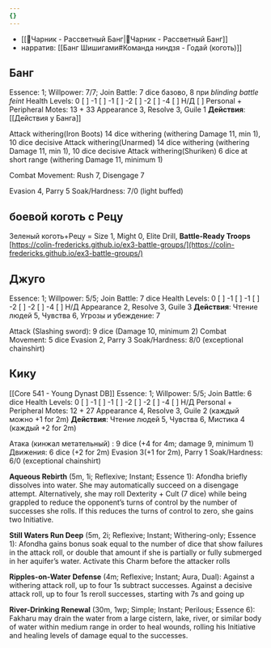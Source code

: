 ```yaml
---
{}
---
```

- [[🔆Чарник - Рассветный Банг|🔆Чарник - Рассветный Банг]]
- нарратив: [[Банг Шишигами#Команда ниндзя - Годай (коготь)]]
## Банг
Essence: 1; Willpower: 7/7; Join Battle: 7 dice базово, 8 при *blinding battle feint*
Health Levels: 0 [ ] -1 [ ] -1 [ ] -2 [ ] -2 [ ] -4 [ ] Н/Д [ ]
Personal + Peripheral Motes: 13 + 33 
Appearance 3, Resolve 3, Guile 1
**Действия**: [[Действия у Банга]]

Attack withering(Iron Boots) 14 dice withering  (withering Damage 11, min 1), 10 dice decisive
Attack withering(Unarmed)   14 dice withering  (withering Damage 11, min 1), 10 dice decisive
Attack withering(Shuriken)      6 dice at short range (withering Damage 11, minimum 1)

Combat Movement: Rush 7, Disengage 7

Evasion 4, Parry 5 
Soak/Hardness: 7/0 (light buffed)

## боевой коготь с Рецу
Зеленый коготь+Рецу = Size 1, Might 0, Elite Drill, **Battle-Ready Troops** 
[https://colin-fredericks.github.io/ex3-battle-groups/](https://colin-fredericks.github.io/ex3-battle-groups/)

## Джуго
Essence: 1; Willpower: 5/5; Join Battle: 7 dice 
Health Levels: 0 [ ] -1 [ ] -1 [ ] -2 [ ] -2 [ ] -4 [ ] Н/Д
Appearance 2, Resolve 3, Guile 3 
**Действия**: Чтение людей 5, Чувства 6, Угрозы и убеждение: 7 

Attack (Slashing sword): 9 dice (Damage 10, minimum 2) 
Combat Movement: 5 dice 
Evasion 2, Parry 3 
Soak/Hardness: 8/0 (exceptional chainshirt)
## Кику
[[Core 541 - Young Dynast DB]]
Essence: 1; Willpower: 5/5; Join Battle: 6 dice
Health Levels: 0 [ ] -1 [ ] -1 [ ] -2 [ ] -2 [ ] -4 [ ] Н/Д
Personal + Peripheral Motes: 12 + 27 
Appearance 4, Resolve 3, Guile 2 (каждый можно +1 for 2m) 
**Действия**: Чтение людей 5, Чувства 6, Мистика 4 (каждый +2 for 2m) 

Атака (кинжал метательный) : 9 dice (+4 for 4m; damage 9, minimum 1)
Движения: 6 dice (+2 for 2m) 
Evasion 3(+1 for 2m), Parry 1 
Soak/Hardness: 6/0 (exceptional chainshirt)

**Aqueous Rebirth** (5m, 1i; Reflexive; Instant; Essence 1): Afondha briefly dissolves into water. She may automatically succeed on a disengage attempt. Alternatively, she may roll Dexterity + Cult (7 dice) while being grappled to reduce the opponent’s turns of control by the number of successes she rolls. If this reduces the turns of control to zero, she gains two Initiative.

**Still Waters Run Deep** (5m, 2i; Reflexive; Instant; Withering-only; Essence 1): Afondha gains bonus soak equal to the number of dice that show failures in the attack roll, or double that amount if she is partially or fully submerged in her aquifer’s water. Activate this Charm before the attacker rolls

**Ripples-on-Water Defense** (4m; Reflexive; Instant; Aura, Dual): Against a withering attack roll, up to four 1s subtract successes. Against a decisive attack roll, up to four 1s reroll successes, starting with 7s and going up

**River-Drinking Renewal** (30m, 1wp; Simple; Instant; Perilous; Essence 6): Fakharu may drain the water from a large cistern, lake, river, or similar body of water within medium range in order to heal wounds, rolling his Initiative and healing levels of damage equal to the successes. 

